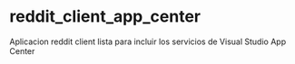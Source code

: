 # reddit_client_app_center
Aplicacion reddit client lista para incluir los servicios de Visual Studio App Center
